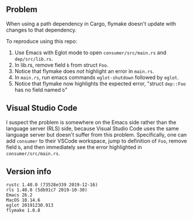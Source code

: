 ## Problem

When using a path dependency in Cargo, flymake doesn't update with changes to that dependency.

To reproduce using this repo:

1. Use Emacs with Eglot mode to open `consumer/src/main.rs` and `dep/src/lib.rs`.
2. In lib.rs, remove field `b` from struct `Foo`.
3. Notice that flymake does *not* highlight an error in `main.rs`.
4. In `main.rs`, run emacs commands `eglot-shutdown` followed by `eglot`.
5. Notice that flymake now highlights the expected error, "struct `dep::Foo` has no field named `b`"


## Visual Studio Code

I suspect the problem is somewhere on the Emacs side rather than the language server (RLS) side, because Visual Studio Code uses the same language server but doesn't suffer from this problem.
Specifically, one can add `consumer` to their VSCode workspace, jump to definition of `Foo`, remove field `b`, and then immediately see the error highlighted in `consumer/src/main.rs`.


## Version info

```
rustc 1.40.0 (73528e339 2019-12-16)
rls 1.40.0 (5db91c7 2019-10-30)
Emacs 26.2
MacOS 10.14.6
eglot 20191230.913
flymake 1.0.8
```
